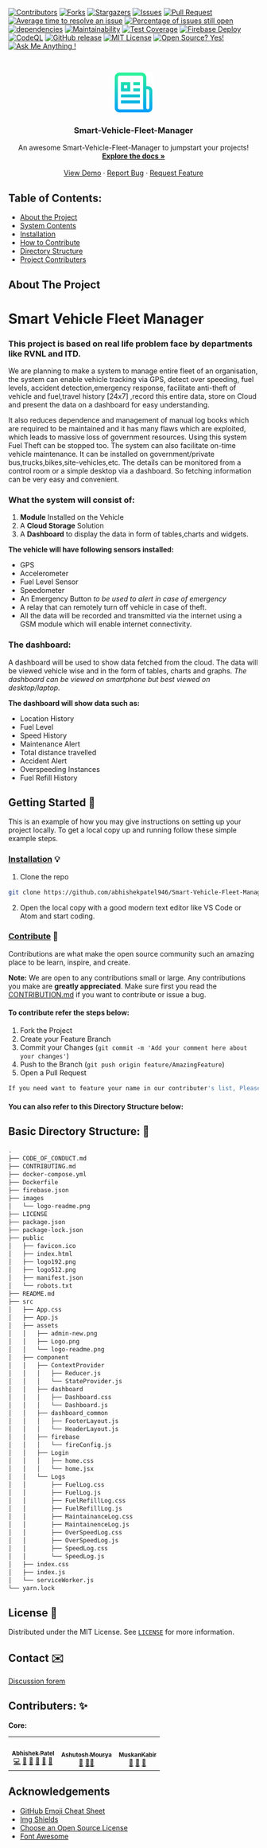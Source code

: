 
<!-- PROJECT SHIELDS -->
<!--
*** I'm using markdown "reference style" links for readability.
*** Reference links are enclosed in brackets [ ] instead of parentheses ( ).
*** See the bottom of this document for the declaration of the reference variables
*** for contributors-url, forks-url, etc. This is an optional, concise syntax you may use.
*** https://www.markdownguide.org/basic-syntax/#reference-style-links
-->

[![Contributors][contributors-shield]][contributors-url]
[![Forks][forks-shield]][forks-url]
[![Stargazers][stars-shield]][stars-url]
[![Issues][issues-shield]][issues-url]
[![Pull Request][issues-pr]][issues-pr]
[![Average time to resolve an issue](http://isitmaintained.com/badge/resolution/abhishekpatel946/smart-vehicle-fleet-manager.svg)](http://isitmaintained.com/project/abhishekpatel946/smart-vehicle-fleet-manager "Average time to resolve an issue")
[![Percentage of issues still open](http://isitmaintained.com/badge/open/abhishekpatel946/smart-vehicle-fleet-manager.svg)](http://isitmaintained.com/project/abhishekpatel946/smart-vehicle-fleet-manager "Percentage of issues still open")
[![dependencies](https://david-dm.org/abhishekpatel946/smart-vehicle-fleet-manager.svg)](https://david-dm.org/abhishekpatel946/smart-vehicle-fleet-manager.svg "dependecies")
[![Maintainability](https://api.codeclimate.com/v1/badges/1f45a2b72e443eb3fdce/maintainability)](https://codeclimate.com/github/abhishekpatel946/Smart-Vehicle-Fleet-Manager/maintainability)
[![Test Coverage](https://api.codeclimate.com/v1/badges/1f45a2b72e443eb3fdce/test_coverage)](https://codeclimate.com/github/abhishekpatel946/Smart-Vehicle-Fleet-Manager/test_coverage)
[![Firebase Deploy](https://github.com/abhishekpatel946/Smart-Vehicle-Fleet-Manager/actions/workflows/continous-deploy-firebase.yml/badge.svg)](https://github.com/abhishekpatel946/Smart-Vehicle-Fleet-Manager/actions/workflows/continous-deploy-firebase.yml)
[![CodeQL](https://github.com/abhishekpatel946/Smart-Vehicle-Fleet-Manager/actions/workflows/codeql-analysis.yml/badge.svg)](https://github.com/abhishekpatel946/Smart-Vehicle-Fleet-Manager/actions/workflows/codeql-analysis.yml)
[![GitHub release](https://img.shields.io/static/v1?label=Release&message=Beta&color=green)](https://github.com/abhishekpatel946/Smart-Vehicle-Fleet-Manager/releases/)
[![MIT License][license-shield]][license-url]
[![Open Source? Yes!](https://badgen.net/badge/Open%20Source%20%3F/Yes%21/blue?icon=github)](https://github.com/abhishekpatel946/)
[![Ask Me Anything !](https://img.shields.io/badge/Ask%20me-anything-1abc9c.svg)](https://GitHub.com/abhishekpatel946/Smart-Vehicle-Fleet-Manager/discussions)

<!-- PROJECT LOGO -->
<br />
<p align="center">
  <a href="https://github.com/abhishekpatel946/Smart-Vehicle-Fleet-Manager/">
    <img src="images/logo-readme.png" alt="Logo" width="80" height="80">
  </a>

  <h3 align="center">Smart-Vehicle-Fleet-Manager</h3>

  <p align="center">
    An awesome Smart-Vehicle-Fleet-Manager to jumpstart your projects!
    <br />
    <a href="https://github.com/abhishekpatel946/Smart-Vehicle-Fleet-Manager"><strong>Explore the docs »</strong></a>
    <br />
    <br />
    <a href="https://smart-vehicle-fleet-manager.web.app/">View Demo</a>
    ·
    <a href="https://github.com/abhishekpatel946/Smart-Vehicle-Fleet-Manager/issues">Report Bug</a>
    ·
    <a href="https://github.com/abhishekpatel946/Smart-Vehicle-Fleet-Manager/issues">Request Feature</a>
  </p>
</p>

## Table of Contents: 
* [About the Project](#about-the-project)
* [System Contents](#system-contents)
* [Installation](#installation)
* [How to Contribute](#contribution)
* [Directory Structure](#dir-str)
* [Project Contributers](#contributers)

<!-- ABOUT THE PROJECT -->
<a name="about-the-project"></a>
## About The Project 
<!--
[![Product Name Screen Shot][product-screenshot]](https://example.com)
-->
# Smart Vehicle Fleet Manager

### This project is based on real life problem face by departments like RVNL and ITD. 

We are planning to make a system to manage entire fleet of an organisation, the system can enable vehicle tracking via GPS, detect over speeding, fuel levels, accident detection,emergency response, facilitate anti-theft of vehicle and fuel,travel history [24x7] ,record this entire data, store on Cloud and present the data on a dashboard for easy understanding.

It also reduces dependence and management of manual log books which are required to be maintained and it has many flaws which are exploited, which leads to massive loss of government resources. 
Using this system Fuel Theft can be stopped too.
The system can also facilitate on-time vehicle maintenance.
It can  be installed on government/private bus,trucks,bikes,site-vehicles,etc.
The details can be monitored from a control room or a simple desktop via a dashboard.
So fetching information can be very easy and convenient.

<a name="system-contents"></a>
### What the system will consist of:
1. **Module** Installed on the Vehicle
2. A **Cloud Storage** Solution
3. A **Dashboard** to display the data in form of tables,charts and widgets.


**The vehicle will have following sensors installed:**
* GPS
* Accelerometer
* Fuel Level Sensor
* Speedometer
* An Emergency Button *to be used to alert in case of emergency*
* A relay that can remotely turn off vehicle in case of theft.
* All the data will be recorded and transmitted via the internet using a GSM module which will enable internet connectivity.

### **The dashboard:**

A dashboard will be used to show data fetched from the cloud. The data will be viewed vehicle wise and in the form of tables, charts and graphs.
*The dashboard can be viewed on smartphone but best viewed on desktop/laptop.*

**The dashboard will show data such as:**
* Location History
* Fuel Level
* Speed History
* Maintenance Alert
* Total distance travelled
* Accident Alert
* Overspeeding Instances
* Fuel Refill History



<!-- GETTING STARTED -->
## Getting Started 📃

This is an example of how you may give instructions on setting up your project locally.
To get a local copy up and running follow these simple example steps.
<a name="installation"></a>
### [Installation](https://github.com/abhishekpatel946/Smart-Vehicle-Fleet-Manager/wiki/Installation) 💡

1. Clone the repo
```sh
git clone https://github.com/abhishekpatel946/Smart-Vehicle-Fleet-Manager.git
```
2. Open the local copy with a good modern text editor like VS Code or Atom and start coding. 

<a name="contribution"></a>
<!-- CONTRIBUTING -->
### [Contribute](https://github.com/abhishekpatel946/Smart-Vehicle-Fleet-Manager/wiki/Contribution) 🐛

Contributions are what make the open source community such an amazing place to be learn, inspire, and create. 


**Note:** We are open to any contributions small or large. 
Any contributions you make are **greatly appreciated**. Make sure first you read the [CONTRIBUTION.md](https://github.com/abhishekpatel946/Smart-Vehicle-Fleet-Manager/wiki/Contribution) if you want to contribute or issue a bug.


#### To contribute refer the steps below:
1. Fork the Project
2. Create your Feature Branch 
3. Commit your Changes (`git commit -m 'Add your comment here about your changes'`)
4. Push to the Branch (`git push origin feature/AmazingFeature`)
5. Open a Pull Request

```sh
If you need want to feature your name in our contributer's list, Please mention that too
```
#### You can also refer to this Directory Structure below:
<a name="dir-str"></a>
## **Basic Directory Structure:** 📁
```
.
├── CODE_OF_CONDUCT.md
├── CONTRIBUTING.md
├── docker-compose.yml
├── Dockerfile
├── firebase.json
├── images
│   └── logo-readme.png
├── LICENSE
├── package.json
├── package-lock.json
├── public
│   ├── favicon.ico
│   ├── index.html
│   ├── logo192.png
│   ├── logo512.png
│   ├── manifest.json
│   └── robots.txt
├── README.md
├── src
│   ├── App.css
│   ├── App.js
│   ├── assets
│   │   ├── admin-new.png
│   │   ├── Logo.png
│   │   └── logo-readme.png
│   ├── component
│   │   ├── ContextProvider
│   │   │   ├── Reducer.js
│   │   │   └── StateProvider.js
│   │   ├── dashboard
│   │   │   ├── Dashboard.css
│   │   │   └── Dashboard.js
│   │   ├── dashboard_common
│   │   │   ├── FooterLayout.js
│   │   │   └── HeaderLayout.js
│   │   ├── firebase
│   │   │   └── fireConfig.js
│   │   ├── Login
│   │   │   ├── home.css
│   │   │   └── home.jsx
│   │   └── Logs
│   │       ├── FuelLog.css
│   │       ├── FuelLog.js
│   │       ├── FuelRefillLog.css
│   │       ├── FuelRefillLog.js
│   │       ├── MaintainanceLog.css
│   │       ├── MaintainenceLog.js
│   │       ├── OverSpeedLog.css
│   │       ├── OverSpeedLog.js
│   │       ├── SpeedLog.css
│   │       └── SpeedLog.js
│   ├── index.css
│   ├── index.js
│   └── serviceWorker.js
└── yarn.lock

```

<!-- LICENSE -->
## License 📄

Distributed under the MIT License. See [`LICENSE`](https://choosealicense.com) for more information.



<!-- CONTACT -->
## Contact ✉️

[Discussion forem](https://github.com/abhishekpatel946/Smart-Vehicle-Fleet-Manager/discussions)

<a name="contributers"></a>
## Contributers: ✨
**Core:**
<table>
  <tr>
    <!-- abhishekpatel946 -->
    <td align="center"><a href="https://github.com/abhishekpatel946"><img src="https://avatars3.githubusercontent.com/u/46045014?s=460&u=bf62a7334b9af734839ac59901016653900bae52&v=4" width="100px;" alt=""/><br /><sub><b>Abhishek Patel</b></sub></a><br/> <a href="https://github.com/abhishekpatel946/Smart-Vehicle-Fleet-Manager/commits?author=abhishekpatel946" title="Code">💻</a> <a href="#design-abhishekpatel946" title="Design">🎨</a> <a href="#design-abhishekpatel946" title="Maintenance">🚧</a> <a href="https://github.com/abhishekpatel946/Smart-Vehicle-Fleet-Manager/pulls?q=is%3Apr+reviewed-by%3Aabhishekpatel946" title="Reviewed Pull Requests">👀</a> <a href="#question-abhishekpatel946" title="Answering Questions">💬</a> <a href="https://github.com/abhishekpatel946/Smart-Vehicle-Fleet-Manager/commits?author=abhishekpatel946" title="Documentation">📖</a> </td>
    <!-- ashutoshmourya -->
    <td align="center"><a href="https://github.com/AshutoshMourya"><img src="https://avatars2.githubusercontent.com/u/46039416?s=460&v=4" width="100px;" alt=""/><br /><sub><b>Ashutosh Mourya</b></sub></a><br /> <a href="#design-AshutoshMourya" title="Design">🎨</a> <a href="https://github.com/abhishekpatel946/Smart-Vehicle-Fleet-Manager/commits?author=AshutoshMourya" title="Documentation">📖</a><a href="#talk-AshutoshMourya" title="Talks">📢</a></td>
    <!-- muskankabir -->
    <td align="center"><a href="https://github.com/MuskanKabir
"><img src="https://avatars2.githubusercontent.com/u/51900911?s=460&v=4" width="100px;" alt=""/><br /><sub><b>MuskanKabir</b></sub></a><br /> <a href="#design-MuskanKabir" title="Design">🎨</a> <a href="https://github.com/abhishekpatel946/Smart-Vehicle-Fleet-Manager/commits?author=MuskanKabir" title="Documentation">📖</a> <a href="#talk-MuskanKabir" title="Talks">📢</a>
  </tr>
</table>


<!-- ACKNOWLEDGEMENTS -->
## Acknowledgements 
* [GitHub Emoji Cheat Sheet](https://www.webpagefx.com/tools/emoji-cheat-sheet)
* [Img Shields](https://shields.io)
* [Choose an Open Source License](https://choosealicense.com)
* [Font Awesome](https://fontawesome.com)



<!-- MARKDOWN LINKS & IMAGES -->
<!-- https://www.markdownguide.org/basic-syntax/#reference-style-links -->
[contributors-shield]: https://img.shields.io/github/contributors/abhishekpatel946/Smart-Vehicle-Fleet-Manager.svg?style=flat
[contributors-url]: https://github.com/abhishekpatel946/Smart-Vehicle-Fleet-Manager//graphs/contributors
[forks-shield]: https://img.shields.io/github/forks/abhishekpatel946/Smart-Vehicle-Fleet-Manager.svg?style=flat
[forks-url]: https://github.com/abhishekpatel946/Smart-Vehicle-Fleet-Manager//network/members
[stars-shield]: https://img.shields.io/github/stars/abhishekpatel946/Smart-Vehicle-Fleet-Manager.svg?style=flat
[stars-url]: https://github.com/abhishekpatel946/Smart-Vehicle-Fleet-Manager//stargazers
[issues-shield]: https://img.shields.io/github/issues/abhishekpatel946/Smart-Vehicle-Fleet-Manager.svg?style=flat
[issues-url]: https://github.com/abhishekpatel946/Smart-Vehicle-Fleet-Manager//issues
[license-shield]: https://img.shields.io/github/license/abhishekpatel946/Smart-Vehicle-Fleet-Manager.svg?style=flat
[license-url]: https://github.com/abhishekpatel946/Smart-Vehicle-Fleet-Manager//blob/master/LICENSE
[issues-pr]: https://img.shields.io/github/issues-pr/abhishekpatel946/Smart-Vehicle-Fleet-Manager.svg?style=flat
[product-screenshot]: images/screenshot.png
